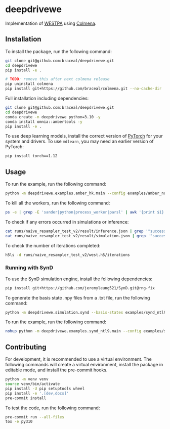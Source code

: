 # deepdrivewe
Implementation of [WESTPA](https://westpa.github.io/westpa/index.html) using [Colmena](https://github.com/exalearn/colmena/tree/master).

## Installation

To install the package, run the following command:
```bash
git clone git@github.com:braceal/deepdrivewe.git
cd deepdrivewe
pip install -e .

# TODO: remove this after next colmena release
pip uninstall colmena
pip install git+https://github.com/braceal/colmena.git --no-cache-dir
```

Full installation including dependencies:
```bash
git clone git@github.com:braceal/deepdrivewe.git
cd deepdrivewe
conda create -n deepdrivewe python=3.10 -y
conda install omnia::ambertools -y
pip install -e .
```

To use deep learning models, install the correct version of [PyTorch](https://pytorch.org/get-started/locally/)
for your system and drivers. To use `mdlearn`, you may need an earlier version of PyTorch:
```bash
pip install torch==1.12
```

## Usage
To run the example, run the following command:
```bash
python -m deepdrivewe.examples.amber_hk.main --config examples/amber_nacl_hk/config.yaml
```

To kill all the workers, run the following command:
```bash
ps -e | grep -E 'sander|python|process_worker|parsl' | awk '{print $1}' | xargs kill
```

To check if any errors occurred in simulations or inference:
```bash
cat runs/naive_resampler_test_v2/result/inference.json | grep '"success": false'
cat runs/naive_resampler_test_v2/result/simulation.json | grep '"success": false'
```

To check the number of iterations completed:
```bash
h5ls -d runs/naive_resampler_test_v2/west.h5/iterations
```

### Running with SynD
To use the SynD simulation engine, install the following dependencies:
```bash
pip install git+https://github.com/jeremyleung521/SynD.git@rng-fix
```

To generate the basis state .npy files from a .txt file, run the following command:
```bash
python -m deepdrivewe.simulation.synd --basis-states examples/synd_ntl9/bstates.txt --output-dir examples/synd_ntl9/bstates
```

To run the example, run the following command:
```bash
nohup python -m deepdrivewe.examples.synd_ntl9.main --config examples/synd_ntl9/config.yaml &> nohup.log &
```

## Contributing

For development, it is recommended to use a virtual environment. The following
commands will create a virtual environment, install the package in editable
mode, and install the pre-commit hooks.
```bash
python -m venv venv
source venv/bin/activate
pip install -U pip setuptools wheel
pip install -e '.[dev,docs]'
pre-commit install
```
To test the code, run the following command:
```bash
pre-commit run --all-files
tox -e py310
```
